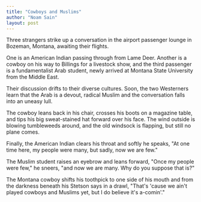 ```yaml
---
title: "Cowboys and Muslims"
author: "Noam Sain"
layout: post
---
```


Three strangers strike up a conversation in the airport passenger lounge in Bozeman, Montana, awaiting their flights.

One is an American Indian passing through from Lame Deer. Another is a cowboy on his way to Billings for a livestock show, and the third passenger is a fundamentalist Arab student, newly arrived at Montana State University from the Middle East.

Their discussion drifts to their diverse cultures. Soon, the two Westerners learn that the Arab is a devout, radical Muslim and the conversation falls into an uneasy lull.

The cowboy leans back in his chair, crosses his boots on a magazine table, and tips his big sweat-stained hat forward over his face. The wind outside is blowing tumbleweeds around, and the old windsock is flapping, but still no plane comes.

Finally, the American Indian clears his throat and softly he speaks, "At one time here, my people were many, but sadly, now we are few."

The Muslim student raises an eyebrow and leans forward, "Once my people were few," he sneers, "and now we are many. Why do you suppose that is?"

The Montana cowboy shifts his toothpick to one side of his mouth and from the darkness beneath his Stetson says in a drawl, "That's 'cause we ain't played cowboys and Muslims yet, but I do believe it's a-comin'."
